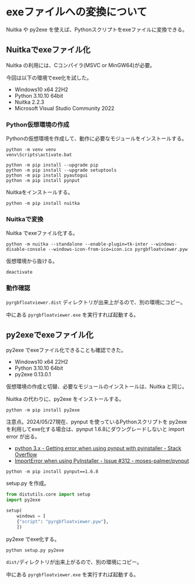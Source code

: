 exeファイルへの変換について
===========================

Nuitka や py2exe を使えば、Pythonスクリプトをexeファイルに変換できる。

Nuitkaでexeファイル化
---------------------

Nuitka の利用には、Cコンパイラ(MSVC or MinGW64)が必要。

今回は以下の環境でexe化を試した。

* Windows10 x64 22H2
* Python 3.10.10 64bit
* Nuitka 2.2.3
* Microsoft Visual Studio Community 2022

### Python仮想環境の作成

Pythonの仮想環境を作成して、動作に必要なモジュールをインストールする。

```
python -m venv venv
venv\Scripts\activate.bat

python -m pip install --upgrade pip
python -m pip install --upgrade setuptools
python -m pip install pyautogui
python -m pip install pynput
```

Nuitkaをインストールする。

```
python -m pip install nuitka
```

### Nuitkaで変換

Nuitka でexeファイル化する。

```
python -m nuitka --standalone --enable-plugin=tk-inter --windows-disable-console --windows-icon-from-ico=icon.ico pyrgbfloatviewer.pyw
```

仮想環境から抜ける。

```
deactivate
```

### 動作確認

`pyrgbfloatviewer.dist` ディレクトリが出来上がるので、別の環境にコピー。

中にある `pyrgbfloatviewer.exe` を実行すれば起動する。

py2exeでexeファイル化
---------------------

py2exe でexeファイル化できることも確認できた。

* Windows10 x64 22H2
* Python 3.10.10 64bit
* py2exe 0.13.0.1

仮想環境の作成と切替、必要なモジュールのインストールは、Nuitka と同じ。

Nuitka の代わりに、py2exe をインストールする。

```
python -m pip install py2exe
```

注意点。2024/05/27現在、pynput を使っているPythonスクリプトを py2exeを利用してexe化する場合は、pynput 1.6.8にダウングレードしないと import error が出る。

* [python 3.x - Getting error when using pynput with pyinstaller - Stack Overflow](https://stackoverflow.com/questions/63681770/getting-error-when-using-pynput-with-pyinstaller)
* [ImportError when using PyInstaller - Issue #312 - moses-palmer/pynput](https://github.com/moses-palmer/pynput/issues/312)

```
python -m pip install pynput==1.6.8
```

setup.py を作成。

```python
from distutils.core import setup
import py2exe

setup(
    windows = [
    {"script": "pyrgbfloatviewer.pyw"},
    ])
```

py2exe でexe化する。

```
python setup.py py2exe
```

`dist/`ディレクトリが出来上がるので、別の環境にコピー。

中にある `pyrgbfloatviewer.exe` を実行すれば起動する。

